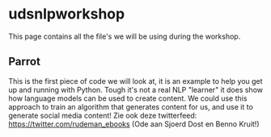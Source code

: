 # udsnlpworkshop
This page contains all the file's we will be using during the workshop.

## Parrot
This is the first piece of code we will look at, it is an example to help you get up and running with Python. Tough it's not a real NLP "learner" it does show how language models can be used to create content. We could use this approach to train an algorithm that generates content for us, and use it to generate social media content! 
Zie ook deze twitterfeed: https://twitter.com/rudeman_ebooks (Ode aan Sjoerd Dost en Benno Kruit!)
